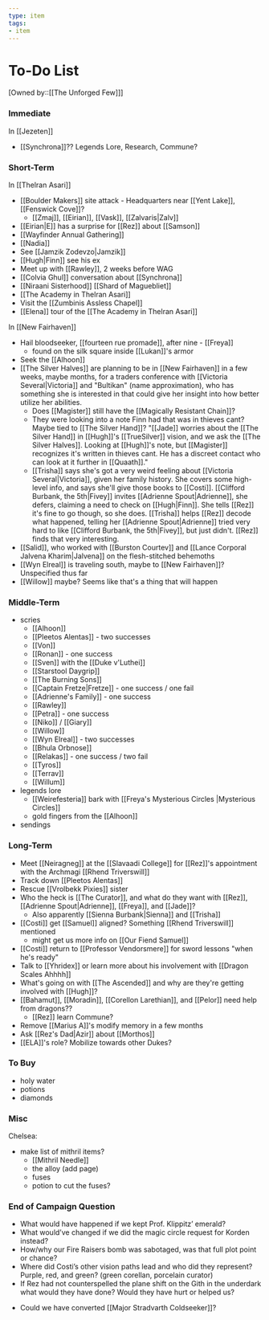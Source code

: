```yaml
---
type: item
tags:
- item
---
```

# To-Do List
[Owned by::[[The Unforged Few]]]

### Immediate
In [[Jezeten]]
* [[Synchrona]]?? Legends Lore, Research, Commune?

### Short-Term
In [[Thelran Asari]]
 * [[Boulder Makers]] site attack - Headquarters near [[Yent Lake]], [[Fenswick Cove]]?
	 * [[Zmaj]], [[Eirian]], [[Vask]], [[Zalvaris|Zalv]]
 *  [[Eirian|E]] has a surprise for [[Rez]] about [[Samson]]
 * [[Wayfinder Annual Gathering]]
 * [[Nadia]] 
 * See [[Jamzik Zodevzo|Jamzik]]
 * [[Hugh|Finn]] see his ex
 * Meet up with [[Rawley]], 2 weeks before WAG
 * [[Colvia Ghul]] conversation about [[Synchrona]]
 * [[Niraani Sisterhood]] [[Shard of Maguebliet]] 
 * [[The Academy in Thelran Asari]] 
 * Visit the [[Zumbinis Assless Chapel]] 
 * [[Elena]] tour of the [[The Academy in Thelran Asari]] 

In [[New Fairhaven]]
* Hail bloodseeker, [[fourteen rue promade]], after nine - [[Freya]]
	* found on the silk square inside [[Lukan]]'s armor
* Seek the [[Alhoon]] 
* [[The Silver Halves]] are planning to be in [[New Fairhaven]] in a few weeks, maybe months, for a traders conference with [[Victoria Several|Victoria]] and "Bultikan" (name approximation), who has something she is interested in that could give her insight into how better utilize her abilities.
	* Does [[Magister]] still have the [[Magically Resistant Chain]]? 
	* They were looking into a note Finn had that was in thieves cant? Maybe tied to [[The Silver Hand]]? "[[Jade]] worries about the [[The Silver Hand]] in [[Hugh]]'s [[TrueSilver]] vision, and we ask the [[The Silver Halves]]. Looking at [[Hugh]]'s note, but [[Magister]] recognizes it's written in thieves cant. He has a discreet contact who can look at it further in [[Quaath]]."
	* [[Trisha]] says she's got a very weird feeling about [[Victoria Several|Victoria]], given her family history. She covers some high-level info, and says she'll give those books to [[Costi]]. [[Clifford Burbank, the 5th|Fivey]] invites [[Adrienne Spout|Adrienne]], she defers, claiming a need to check on [[Hugh|Finn]]. She tells [[Rez]] it's fine to go though, so she does. [[Trisha]] helps [[Rez]] decode what happened, telling her [[Adrienne Spout|Adrienne]] tried very hard to like [[Clifford Burbank, the 5th|Fivey]], but just didn't. [[Rez]] finds that very interesting. 
* [[Salid]], who worked with [[Burston Courtev]] and [[Lance Corporal Jalvena Kharim|Jalvena]] on the flesh-stitched behemoths
* [[Wyn Elreal]] is traveling south, maybe to [[New Fairhaven]]? Unspecified thus far
* [[Willow]] maybe? Seems like that's a thing that will happen

### Middle-Term
* scries
	* [[Alhoon]]
	* [[Pleetos Alentas]] - two successes
	* [[Von]]
	* [[Ronan]] - one success
	* [[Sven]] with the [[Duke v'Luthei]]
	* [[Starstool Daygrip]]
	* [[The Burning Sons]] 
	* [[Captain Fretze|Fretze]] - one success / one fail
	* [[Adrienne's Family]] - one success
	* [[Rawley]] 
	* [[Petra]] - one success
	* [[Niko]] / [[Giary]]
	* [[Willow]] 
	* [[Wyn Elreal]] - two successes
	* [[Bhula Orbnose]]
	* [[Relakas]] -  one success / two fail
	* [[Tyros]]
	* [[Terrav]]
	* [[Willum]]
* legends lore
	* [[Weirefesteria]] bark with [[Freya's Mysterious Circles |Mysterious Circles]]
	* gold fingers from the [[Alhoon]]
* sendings

### Long-Term
* Meet [[Neiragneg]] at the [[Slavaadi College]] for [[Rez]]'s appointment with the Archmagi [[Rhend Triverswill]]
* Track down [[Pleetos Alentas]]
* Rescue [[Vrolbekk Pixies]] sister
* Who the heck is [[The Curator]], and what do they want with [[Rez]], [[Adrienne Spout|Adrienne]], [[Freya]], and [[Jade]]? 
	* Also apparently [[Sienna Burbank|Sienna]] and [[Trisha]]
* [[Costi]] get [[Samuel]] aligned? Something [[Rhend Triverswill]] mentioned
	* might get us more info on [[Our Fiend Samuel]]
*  [[Costi]] return to [[Professor Vendorsmere]] for sword lessons "when he's ready"
* Talk to [[Yhridex]] or learn more about his involvement with [[Dragon Scales Ahhhh]]
* What's going on with [[The Ascended]] and why are they're getting involved with [[Hugh]]?
*  [[Bahamut]], [[Moradin]], [[Corellon Larethian]], and [[Pelor]] need help from dragons??
	* [[Rez]] learn Commune?
*  Remove [[Marius A]]'s modify memory in a few months
* Ask [[Rez's Dad|Azir]] about [[Morthos]]
* [[ELA]]'s role? Mobilize towards other Dukes?

### To Buy
* holy water
* potions
* diamonds

### Misc

Chelsea:
* make list of mithril items? 
	* [[Mithril Needle]]
	* the alloy (add page)
	* fuses
	* potion to cut the fuses?

### End of Campaign Question
- What would have happened if we kept Prof. Klippitz’ emerald?
- What would’ve changed if we did the magic circle request for Korden instead? 
- How/why our Fire Raisers bomb was sabotaged, was that full plot point or chance?
- Where did Costi’s other vision paths lead and who did they represent? Purple, red, and green? (green corellan, porcelain curator)
- If Rez had not counterspelled the plane shift on the Gith in the underdark what would they have done? Would they have hurt or helped us?
* Could we have converted [[Major Stradvarth Coldseeker]]?